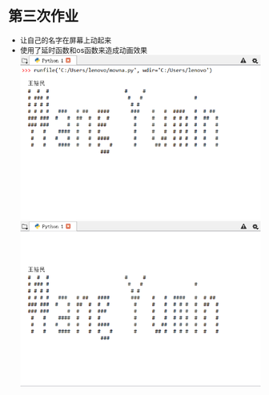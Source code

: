 # 第三次作业
* 让自己的名字在屏幕上动起来
* 使用了延时函数和os函数来造成动画效果
![mov_01](https://github.com/spaceandnight/compuational_physics_N2015301020065/blob/master/QQ%E6%88%AA%E5%9B%BE20170922171727.png)
![mov_02](https://github.com/spaceandnight/compuational_physics_N2015301020065/blob/master/QQ%E6%88%AA%E5%9B%BE20170922171801.png)
